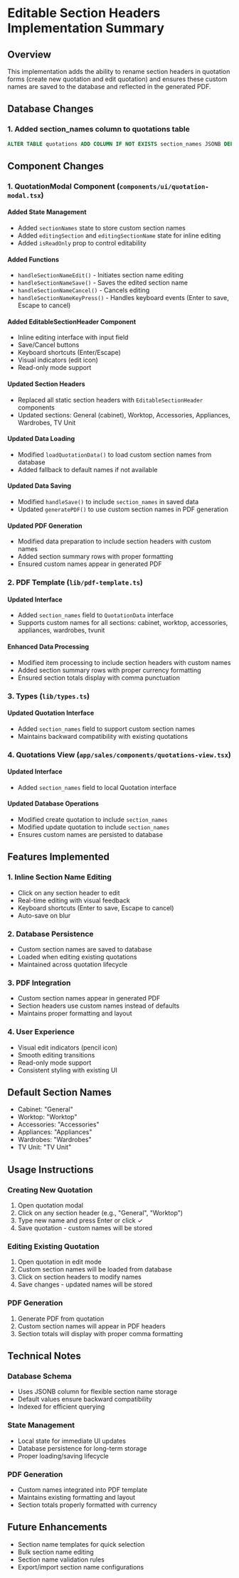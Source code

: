 # Editable Section Headers Implementation Summary

## Overview
This implementation adds the ability to rename section headers in quotation forms (create new quotation and edit quotation) and ensures these custom names are saved to the database and reflected in the generated PDF.

## Database Changes

### 1. Added section_names column to quotations table
```sql
ALTER TABLE quotations ADD COLUMN IF NOT EXISTS section_names JSONB DEFAULT '{"cabinet": "General", "worktop": "Worktop", "accessories": "Accessories", "appliances": "Appliances", "wardrobes": "Wardrobes", "tvunit": "TV Unit"}'::jsonb;
```

## Component Changes

### 1. QuotationModal Component (`components/ui/quotation-modal.tsx`)

#### Added State Management
- Added `sectionNames` state to store custom section names
- Added `editingSection` and `editingSectionName` state for inline editing
- Added `isReadOnly` prop to control editability

#### Added Functions
- `handleSectionNameEdit()` - Initiates section name editing
- `handleSectionNameSave()` - Saves the edited section name
- `handleSectionNameCancel()` - Cancels editing
- `handleSectionNameKeyPress()` - Handles keyboard events (Enter to save, Escape to cancel)

#### Added EditableSectionHeader Component
- Inline editing interface with input field
- Save/Cancel buttons
- Keyboard shortcuts (Enter/Escape)
- Visual indicators (edit icon)
- Read-only mode support

#### Updated Section Headers
- Replaced all static section headers with `EditableSectionHeader` components
- Updated sections: General (cabinet), Worktop, Accessories, Appliances, Wardrobes, TV Unit

#### Updated Data Loading
- Modified `loadQuotationData()` to load custom section names from database
- Added fallback to default names if not available

#### Updated Data Saving
- Modified `handleSave()` to include `section_names` in saved data
- Updated `generatePDF()` to use custom section names in PDF generation

#### Updated PDF Generation
- Modified data preparation to include section headers with custom names
- Added section summary rows with proper formatting
- Ensured custom names appear in generated PDF

### 2. PDF Template (`lib/pdf-template.ts`)

#### Updated Interface
- Added `section_names` field to `QuotationData` interface
- Supports custom names for all sections: cabinet, worktop, accessories, appliances, wardrobes, tvunit

#### Enhanced Data Processing
- Modified item processing to include section headers with custom names
- Added section summary rows with proper currency formatting
- Ensured section totals display with comma punctuation

### 3. Types (`lib/types.ts`)

#### Updated Quotation Interface
- Added `section_names` field to support custom section names
- Maintains backward compatibility with existing quotations

### 4. Quotations View (`app/sales/components/quotations-view.tsx`)

#### Updated Interface
- Added `section_names` field to local Quotation interface

#### Updated Database Operations
- Modified create quotation to include `section_names`
- Modified update quotation to include `section_names`
- Ensures custom names are persisted to database

## Features Implemented

### 1. Inline Section Name Editing
- Click on any section header to edit
- Real-time editing with visual feedback
- Keyboard shortcuts (Enter to save, Escape to cancel)
- Auto-save on blur

### 2. Database Persistence
- Custom section names are saved to database
- Loaded when editing existing quotations
- Maintained across quotation lifecycle

### 3. PDF Integration
- Custom section names appear in generated PDF
- Section headers use custom names instead of defaults
- Maintains proper formatting and layout

### 4. User Experience
- Visual edit indicators (pencil icon)
- Smooth editing transitions
- Read-only mode support
- Consistent styling with existing UI

## Default Section Names
- Cabinet: "General"
- Worktop: "Worktop"
- Accessories: "Accessories"
- Appliances: "Appliances"
- Wardrobes: "Wardrobes"
- TV Unit: "TV Unit"

## Usage Instructions

### Creating New Quotation
1. Open quotation modal
2. Click on any section header (e.g., "General", "Worktop")
3. Type new name and press Enter or click ✓
4. Save quotation - custom names will be stored

### Editing Existing Quotation
1. Open quotation in edit mode
2. Custom section names will be loaded from database
3. Click on section headers to modify names
4. Save changes - updated names will be stored

### PDF Generation
1. Generate PDF from quotation
2. Custom section names will appear in PDF headers
3. Section totals will display with proper comma formatting

## Technical Notes

### Database Schema
- Uses JSONB column for flexible section name storage
- Default values ensure backward compatibility
- Indexed for efficient querying

### State Management
- Local state for immediate UI updates
- Database persistence for long-term storage
- Proper loading/saving lifecycle

### PDF Generation
- Custom names integrated into PDF template
- Maintains existing formatting and layout
- Section totals properly formatted with currency

## Future Enhancements
- Section name templates for quick selection
- Bulk section name editing
- Section name validation rules
- Export/import section name configurations 